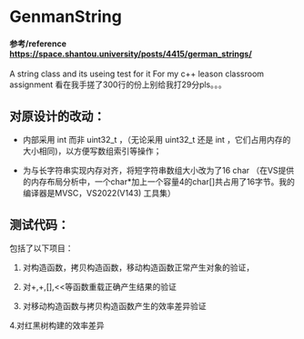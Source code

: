 # GenmanString

#### 参考/reference https://space.shantou.university/posts/4415/german_strings/

A string class and its useing test for it
For my c++ leason classroom assignment
看在我手搓了300行的份上别给我打29分pls。。。

## 对原设计的改动：

- 内部采用 int 而非 uint32_t ，（无论采用 uint32_t 还是 int ，它们占用内存的大小相同)，以方便写数组索引等操作；
  
- 为与长字符串实现内存对齐，将短字符串数组大小改为了16 char （在VS提供的内存布局分析中，一个char*加上一个容量4的char[]共占用了16字节。我的编译器是MVSC，VS2022(V143) 工具集）
  

## 测试代码：

包括了以下项目：

1. 对构造函数，拷贝构造函数，移动构造函数正常产生对象的验证，
  
2. 对+,+,[],<<等函数重载正确产生结果的验证
  
3. 对移动构造函数与拷贝构造函数产生的效率差异验证

4.对红黑树构建的效率差异
